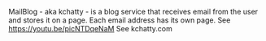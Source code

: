 MailBlog - aka kchatty - is a blog service that receives email from the user and stores it on a page. Each email address has its own page.
See https://youtu.be/picNTDqeNaM
See kchatty.com
